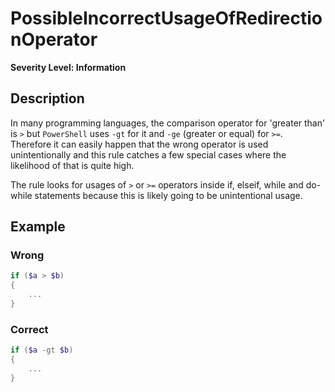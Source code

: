 # PossibleIncorrectUsageOfRedirectionOperator

**Severity Level: Information**

## Description

In many programming languages, the comparison operator for 'greater than' is `>` but `PowerShell` uses `-gt` for it and `-ge` (greater or equal) for `>=`. Therefore it can easily happen that the wrong operator is used unintentionally and this rule catches a few special cases where the likelihood of that is quite high.

The rule looks for usages of `>` or `>=` operators inside if, elseif, while and do-while statements because this is likely going to be unintentional usage.

## Example

### Wrong

```` PowerShell
if ($a > $b)
{
    ...
}
````

### Correct

```` PowerShell
if ($a -gt $b)
{
    ...
}
````
